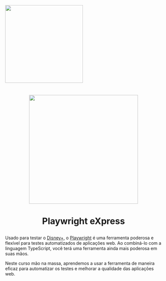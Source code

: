 
<img src="https://github.com/paulinrs/paulinrs/assets/104467309/8f68c113-c737-427c-82e7-a624bdc4de35" width="250px"> 

<h1 align="center">

<img src="https://cdn.eveclass.com/p/64da9e3dedc4a33519851fbe/files/gallery/image/9f64c960-3ba1-11ee-8d5a-01d6d2eff833/original.png" width="350px">

</h1>

<h1 align="center">
 
Playwright eXpress
 </h1>

Usado para testar o [Disney+](https://www.disneyplus.com/), o [Playwright](https://playwright.dev/) é uma ferramenta poderosa e flexível para testes automatizados de aplicações web. Ao combiná-lo com a linguagem TypeScript, você terá uma ferramenta ainda mais poderosa em suas mãos.

Neste curso mão na massa, aprendemos a usar a ferramenta de maneira eficaz para automatizar os testes e melhorar a qualidade das aplicações web.
